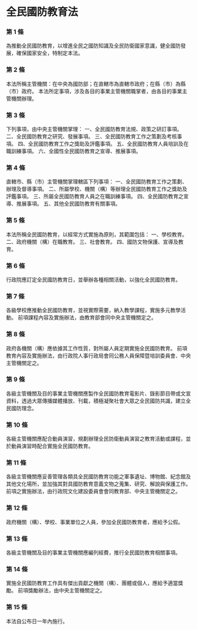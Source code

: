# 全民國防教育法

### 第 1 條

為推動全民國防教育，以增進全民之國防知識及全民防衛國家意識，健全國防發展，確保國家安全，特制定本法。

### 第 2 條

本法所稱主管機關：在中央為國防部；在直轄市為直轄市政府；在縣（市）為縣（市）政府。
本法所定事項，涉及各目的事業主管機關職掌者，由各目的事業主管機關辦理。

### 第 3 條

下列事項，由中央主管機關掌理：
一、全民國防教育法規、政策之研訂事項。
二、全民國防教育之研究、發展事項。
三、全民國防教育工作之策劃及考核事項。
四、全民國防教育工作之獎助及評鑑事項。
五、全民國防教育人員培訓及在職訓練事項。
六、全國性全民國防教育之宣導、推展事項。

### 第 4 條

直轄市、縣（市）主管機關掌理轄區下列事項：
一、全民國防教育工作之策劃、辦理及督導事項。
二、所屬學校、機關（構）等辦理全民國防教育工作之獎助及評鑑事項。
三、所屬全民國防教育人員之在職訓練事項。
四、全民國防教育之宣導、推展事項。
五、其他全民國防教育有關事項。

### 第 5 條

本法所稱全民國防教育，以經常方式實施為原則，其範圍包括：
一、學校教育。
二、政府機關（構）在職教育。
三、社會教育。
四、國防文物保護、宣導及教育。

### 第 6 條

行政院應訂定全民國防教育日，並舉辦各種相關活動，以強化全民國防教育。

### 第 7 條

各級學校應推動全民國防教育，並視實際需要，納入教學課程，實施多元教學活動。
前項課程內容及實施辦法，由教育部會同中央主管機關定之。

### 第 8 條

政府各機關（構）應依據其工作性質，對所屬人員定期實施全民國防教育。
前項教育內容及實施辦法，由行政院人事行政局會同公務人員保障暨培訓委員會、中央主管機關定之。

### 第 9 條

各級主管機關及目的事業主管機關應製作全民國防教育電影片、錄影節目帶或文宣資料，透過大眾傳播媒體播放、刊載，積極凝聚社會大眾之全民國防共識，建立全民國防理念。

### 第 10 條

各級主管機關應配合動員演習，規劃辦理全民防衛動員演習之教育活動或課程，並於動員演習時配合實施全民國防教育。

### 第 11 條

各級主管機關應妥善管理各類具全民國防教育功能之軍事遺址、博物館、紀念館及其他文化場所，並加強其對具國防教育意義文物之蒐集、研究、解說與保護工作。
前項之實施辦法，由行政院文化建設委員會會同教育部、中央主管機關定之。

### 第 12 條

政府機關（構）、學校、事業單位之人員，參加全民國防教育者，應給予公假。

### 第 13 條

各級主管機關及目的事業主管機關應編列經費，推行全民國防教育相關事項。

### 第 14 條

實施全民國防教育工作具有傑出貢獻之機關（構）、團體或個人，應給予適當獎勵。
前項獎勵辦法，由中央主管機關定之。

### 第 15 條

本法自公布日一年內施行。
